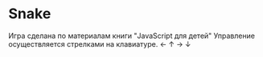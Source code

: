 # Snake
Игра сделана по материалам книги "JavaScript для детей"
Управление осуществляется стрелками на клавиатуре. &#8592; &#8593; &#8594; &#8595;
